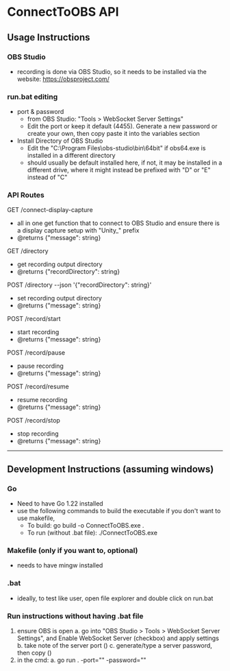 # ConnectToOBS API

## Usage Instructions

### OBS Studio

- recording is done via OBS Studio, so it needs to be installed via the website: https://obsproject.com/

### run.bat editing

- port & password
  - from OBS Studio: "Tools > WebSocket Server Settings"
  - Edit the port or keep it default (4455). Generate a new password or create your own, then copy paste it into the variables section
- Install Directory of OBS Studio
  - Edit the "C:\Program Files\obs-studio\bin\64bit" if obs64.exe is installed in a different directory
  - should usually be default installed here, if not, it may be installed in a different drive, where it might instead be prefixed with "D" or "E" instead of "C"

### API Routes

GET /connect-display-capture
- all in one get function that to connect to OBS Studio and ensure there is a display capture setup with "Unity\_" prefix
- @returns {"message": string}

GET /directory
- get recording output directory
- @returns {"recordDirectory": string}

POST /directory --json '{"recordDirectory": string}'
- set recording output directory
- @returns {"message": string}

POST /record/start
- start recording
- @returns {"message": string}

POST /record/pause
- pause recording
- @returns {"message": string}

POST /record/resume
- resume recording
- @returns {"message": string}

POST /record/stop
- stop recording
- @returns {"message": string}

---

## Development Instructions (assuming windows)

### Go

- Need to have Go 1.22 installed
- use the following commands to build the executable if you don't want to use makefile,
  - To build: go build -o ConnectToOBS.exe .
  - To run (without .bat file): ./ConnectToOBS.exe

### Makefile (only if you want to, optional)

- needs to have mingw installed

### .bat

- ideally, to test like user, open file explorer and double click on run.bat

### Run instructions without having .bat file
1. ensure OBS is open
  a. go into "OBS Studio > Tools > WebSocket Server Settings", and Enable WebSocket Server (checkbox) and apply settings
  b. take note of the server port (<port>)
  c. generate/type a server password, then copy (<pwd>)
2. in the cmd:
  a. go run . -port="<port>" -password="<pwd>"